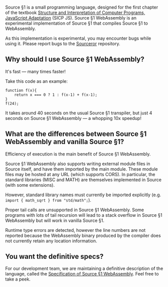 
Source §1 is a small programming language, designed for the first chapter
of the textbook
<a href="https://sourceacademy.org/interactive-sicp">Structure and Interpretation
of Computer Programs, JavaScript Adaptation</a> (SICP JS).   Source §1 WebAssembly is an experimental implementation of Source §1 that compiles Source §1 to WebAssembly.


As this implementation is experimental, you may encounter bugs while using it.  Please report bugs to the [Sourceror](https://github.com/source-academy/sourceror) repository.

## Why should I use Source §1 WebAssembly?

It's fast &mdash; many times faster!

Take this code as an example:
```
function f(x){
    return x === 0 ? 1 : f(x-1) + f(x-1);
}
f(24);
```

It takes around 40 seconds on the usual Source §1 transpiler, but just 4 seconds on Source §1 WebAssembly &mdash; a whopping 10x speedup!

## What are the differences between Source §1 WebAssembly and vanilla Source §1?

Efficiency of execution is the main benefit of Source §1 WebAssembly.

Source §1 WebAssembly also supports writing external module files in Source itself, and have them imported by the main module.  These module files may be hosted at any URL (which supports CORS).  In particular, the standard libraries (MISC and MATH) are themselves implemented in Source (with some extensions).

However, standard library names must currently be imported explicitly (e.g. `import { math_sqrt } from "std/math";`).

Proper tail calls are unsupported in Source §1 WebAssembly.  Some programs with lots of tail recursion will lead to a stack overflow in Source §1 WebAssembly but will work in vanilla Source §1.

Runtime type errors are detected, however the line numbers are not reported because the WebAssembly binary produced by the compiler does not currently retain any location information.

## You want the definitive specs?

For our development team, we are maintaining a definitive description
of the language, called the
<a href="../source_1_wasm.pdf">Specification of Source §1 WebAssembly</a>. Feel free to
take a peek.

